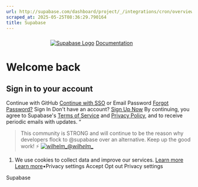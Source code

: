 ```yaml
---
url: http://supabase.com/dashboard/project/_/integrations/cron/overview
scraped_at: 2025-05-25T08:36:29.790164
title: Supabase
---
```


[![](data:image/svg+xml,%3csvg%20xmlns=%27http://www.w3.org/2000/svg%27%20version=%271.1%27%20width=%27120%27%20height=%2724%27/%3e)![Supabase Logo](https://supabase.com/dashboard/_next/image?url=%2Fdashboard%2Fimg%2Fsupabase-light.svg&w=256&q=75)](https://supabase.com)
[Documentation](https://supabase.com/docs)
# Welcome back
## Sign in to your account
Continue with GitHub
[Continue with SSO](https://supabase.com/dashboard/sign-in-sso?returnTo=%2Fproject%2F_%2Fintegrations%2Fcron%2Foverview)
or
Email
Password
[Forgot Password?](https://supabase.com/dashboard/forgot-password)
Sign In
Don't have an account? [Sign Up Now](https://supabase.com/dashboard/sign-up?returnTo=%2Fproject%2F_%2Fintegrations%2Fcron%2Foverview)
By continuing, you agree to Supabase's [Terms of Service](https://supabase.com/terms) and [Privacy Policy](https://supabase.com/privacy), and to receive periodic emails with updates.
“
> This community is STRONG and will continue to be the reason why developers flock to @supabase over an alternative. Keep up the good work! ⚡️
[![_wilhelm__](https://supabase.com/images/twitter-profiles/CvqDy6YF_400x400.jpg)@_wilhelm__](https://twitter.com/_wilhelm__/status/1524074865107488769)
  1. We use cookies to collect data and improve our services. [Learn more](https://supabase.com/privacy#8-cookies-and-similar-technologies-used-on-our-european-services)
[Learn more](https://supabase.com/privacy#8-cookies-and-similar-technologies-used-on-our-european-services)•Privacy settings
Accept Opt out Privacy settings


Supabase

